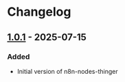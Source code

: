 # Changelog

## [1.0.1] - 2025-07-15

### Added

- Initial version of n8n-nodes-thinger

[1.0.1]: https://github.com/thinger-io/n8n-nodes-thinger/tag/1.0.0
